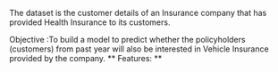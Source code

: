 The dataset is the customer details of an Insurance company that has provided Health Insurance to its customers.

Objective :To build a model to predict whether the policyholders (customers) from past year will also be interested in Vehicle Insurance provided by the company.
**
Features:
**
